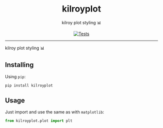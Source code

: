 <h1 align="center">kilroyplot</h1>

<div align="center">

kilroy plot styling 📊

[![Tests](https://github.com/kilroybot/kilroyplot/actions/workflows/test-multiplatform.yml/badge.svg)](https://github.com/kilroybot/kilroyplot/actions/workflows/test-multiplatform.yml)

</div>

---

kilroy plot styling 📊

## Installing

Using `pip`:

```sh
pip install kilroyplot
```

## Usage

Just import and use the same as with `matplotlib`:

```python
from kilroyplot.plot import plt
```
